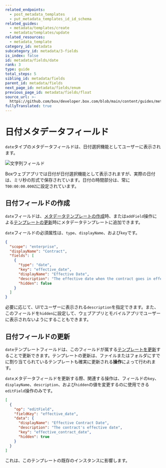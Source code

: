 ```yaml
---
related_endpoints:
  - post_metadata_templates
  - put_metadata_templates_id_id_schema
related_guides:
  - metadata/templates/create
  - metadata/templates/update
related_resources:
  - metadata_template
category_id: metadata
subcategory_id: metadata/3-fields
is_index: false
id: metadata/fields/date
rank: 3
type: guide
total_steps: 5
sibling_id: metadata/fields
parent_id: metadata/fields
next_page_id: metadata/fields/enum
previous_page_id: metadata/fields/float
source_url: >-
  https://github.com/box/developer.box.com/blob/main/content/guides/metadata/3-fields/3-date.md
fullyTranslated: true
---
```

# 日付メタデータフィールド

`date`タイプのメタデータフィールドは、日付選択機能としてユーザーに表示されます。

<ImageFrame border center shadow width="400">

![文字列フィールド](./metadata-field-date.png)

</ImageFrame>

<Message notice>

Boxウェブアプリでは日付が日付選択機能として表示されますが、実際の日付は、ミリ秒の形式で保存されています。日付の時間部分は、常に`T00:00:00.000Z`に設定されています。

</Message>

## 日付フィールドの作成

`date`フィールドは、[メタデータテンプレートの作成][g_create_template]時、または`addField`操作による[テンプレートの更新][g_update_template]時にメタデータテンプレートに追加できます。

`date`フィールドの必須属性は、`type`、`displayName`、および`key`です。

```json
{
  "scope": "enterprise",
  "displayName": "Contract",
  "fields": [
    {
      "type": "date",
      "key": "effective_date",
      "displayName": "Effective Date",
      "description": "The effective date when the contract goes in effect",
      "hidden": false
    }
  ]
}

```

必要に応じて、UIでユーザーに表示される`description`を指定できます。また、このフィールドを`hidden`に設定して、ウェブアプリとモバイルアプリでユーザーに表示されないようにすることもできます。

## 日付フィールドの更新

`date`テンプレートフィールドは、このフィールドが属する[テンプレートを更新][g_update_template]することで更新できます。テンプレートの更新は、ファイルまたはフォルダにすでに割り当てられているテンプレートも確実に更新される**操作**によって行われます。

`date`メタデータフィールドを更新する際、関連する操作は、フィールドの`key`、`displayName`、`description`、および`hidden`の値を変更するのに使用できる`editField`操作のみです。

```json
[
  {
    "op": "editField",
    "fieldKey": "effective_date",
    "data": {
      "displayName": "Effective Contract Date",
      "description": "The contract's effective date",
      "key": "effective_contract_date",
      "hidden": true
    }
  }
]

```

<Message warning>

これは、このテンプレートの既存のインスタンスに影響します。

</Message>

[g_create_template]: g://metadata/templates/create

[g_update_template]: g://metadata/templates/update
